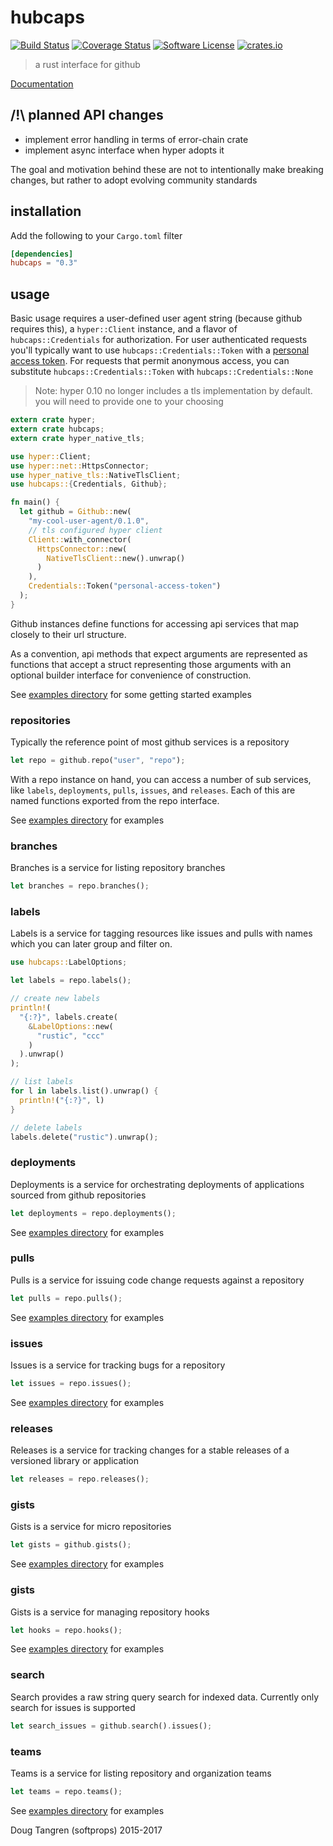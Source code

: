 # hubcaps

[![Build Status](https://travis-ci.org/softprops/hubcaps.svg?branch=master)](https://travis-ci.org/softprops/hubcaps) [![Coverage Status](https://coveralls.io/repos/softprops/hubcaps/badge.svg?branch=master&service=github)](https://coveralls.io/github/softprops/hubcaps?branch=master) [![Software License](https://img.shields.io/badge/license-MIT-brightgreen.svg)](LICENSE) [![crates.io](http://meritbadge.herokuapp.com/hubcaps)](https://crates.io/crates/hubcaps)

> a rust interface for github

[Documentation](http://softprops.github.io/hubcaps)

## /!\ planned API changes

* implement error handling in terms of error-chain crate
* implement async interface when hyper adopts it

The goal and motivation behind these are not to intentionally make breaking changes,
but rather to adopt evolving community standards

## installation

Add the following to your `Cargo.toml` filter

```toml
[dependencies]
hubcaps = "0.3"
```

## usage

Basic usage requires a user-defined user agent string (because github requires this),
a `hyper::Client` instance, and a flavor of `hubcaps::Credentials` for authorization.
For user authenticated requests you'll typically want to use `hubcaps::Credentials::Token` with a  [personal access token](https://github.com/settings/tokens). For requests that permit anonymous access, you can substitute `hubcaps::Credentials::Token` with `hubcaps::Credentials::None`

> Note: hyper 0.10 no longer includes a tls implementation by default. you will need
>       to provide one to your choosing

```rust
extern crate hyper;
extern crate hubcaps;
extern crate hyper_native_tls;

use hyper::Client;
use hyper::net::HttpsConnector;
use hyper_native_tls::NativeTlsClient;
use hubcaps::{Credentials, Github};

fn main() {
  let github = Github::new(
    "my-cool-user-agent/0.1.0",
    // tls configured hyper client
    Client::with_connector(
      HttpsConnector::new(
        NativeTlsClient::new().unwrap()
      )
    ),
    Credentials::Token("personal-access-token")
  );
}
```

Github instances define functions for accessing api services that map closely to their url structure.

As a convention, api methods that expect arguments are represented as functions that accept a struct representing those arguments with an optional builder interface for convenience of construction.


See [examples directory](examples/) for some getting started examples

### repositories

Typically the reference point of most github services is a repository

```rust
let repo = github.repo("user", "repo");
```

With a repo instance on hand, you can access a number of sub services, like `labels`, `deployments`, `pulls`, `issues`, and `releases`. Each of this are named functions exported from the repo interface.

See [examples directory](examples/repos.rs) for examples

### branches

Branches is a service for listing repository branches

```rust
let branches = repo.branches();
```

### labels

Labels is a service for tagging resources like issues and pulls with names which you can later group and filter on.

```rust
use hubcaps::LabelOptions;

let labels = repo.labels();

// create new labels
println!(
  "{:?}", labels.create(
    &LabelOptions::new(
      "rustic", "ccc"
    )
  ).unwrap()
);

// list labels
for l in labels.list().unwrap() {
  println!("{:?}", l)
}

// delete labels
labels.delete("rustic").unwrap();
```

### deployments

Deployments is a service for orchestrating deployments of applications sourced from github repositories

```rust
let deployments = repo.deployments();
```

See [examples directory](examples/deployments.rs) for examples

### pulls

Pulls is a service for issuing code change requests against a repository

```rust
let pulls = repo.pulls();
```

See [examples directory](examples/pulls.rs) for examples

### issues

Issues is a service for tracking bugs for a repository

```rust
let issues = repo.issues();
```

See [examples directory](examples/issues.rs) for examples

### releases

Releases is a service for tracking changes for a stable releases of a versioned library or application

```rust
let releases = repo.releases();
```

### gists

Gists is a service for micro repositories

```rust
let gists = github.gists();
```

See [examples directory](examples/gists.rs) for examples


### gists

Gists is a service for managing repository hooks

```rust
let hooks = repo.hooks();
```

See [examples directory](examples/hooks.rs) for examples

### search

Search provides a raw string query search for indexed data. Currently only search for issues is supported

```rust
let search_issues = github.search().issues();
```

### teams

Teams is a service for listing repository and organization teams

```rust
let teams = repo.teams();
```

See [examples directory](examples/teams.rs) for examples

Doug Tangren (softprops) 2015-2017
